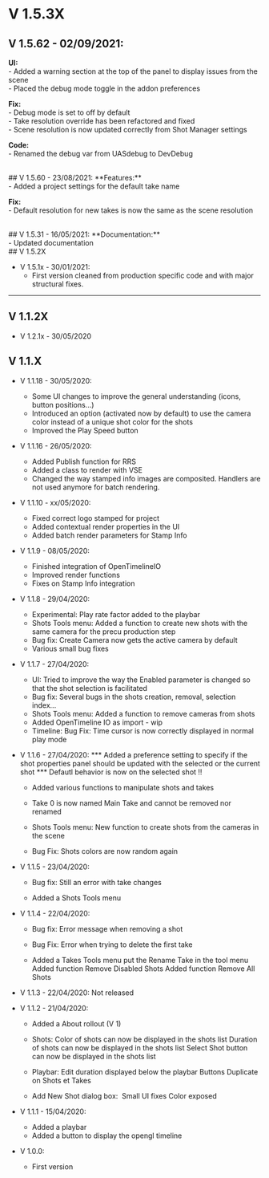 # V 1.5.3X

## V 1.5.62 - 02/09/2021:
**UI:**<br />
	- Added a warning section at the top of the panel to display issues from the scene<br />
	- Placed the debug mode toggle in the addon preferences<br />

**Fix:**<br />
	- Debug mode is set to off by default<br />
	- Take resolution override has been refactored and fixed<br />
	- Scene resolution is now updated correctly from Shot Manager settings<br />

**Code:**<br />
	- Renamed the debug var from UASdebug to DevDebug<br />

<br />
## V 1.5.60 - 23/08/2021:
**Features:**<br />
	- Added a project settings for the default take name

**Fix:**<br />
	- Default resolution for new takes is now the same as the scene resolution

<br />
## V 1.5.31 - 16/05/2021:
**Documentation:**<br />
	- Updated documentation

<br />
## V 1.5.2X

* V 1.5.1x - 30/01/2021:
	- First version cleaned from production specific code and with major structural fixes.

--------

## V 1.1.2X

* V 1.2.1x - 30/05/2020


## V 1.1.X

* V 1.1.18 - 30/05/2020:
	- Some UI changes to improve the general understanding (icons, button positions...)
	- Introduced an option (activated now by default) to use the camera color instead of a
	unique shot color for the shots
	- Improved the Play Speed button

* V 1.1.16 - 26/05/2020:
    - Added Publish function for RRS
    - Added a class to render with VSE
    - Changed the way stamped info images are composited. Handlers are not used anymore for
    batch rendering.

* V 1.1.10 - xx/05/2020:
	- Fixed correct logo stamped for project
	- Added contextual render properties in the UI
	- Added batch render parameters for Stamp Info
	
* V 1.1.9 - 08/05/2020:
	- Finished integration of OpenTimelineIO
	- Improved render functions
	- Fixes on Stamp Info integration

* V 1.1.8 - 29/04/2020:
	- Experimental: Play rate factor added to the playbar
	- Shots Tools menu:
		Added a function to create new shots with the same camera for the precu production step
	- Bug fix: Create Camera now gets the active camera by default
	- Various small bug fixes
	
* V 1.1.7 - 27/04/2020:
	- UI:
		Tried to improve the way the Enabled parameter is changed so that the shot selection is facilitated
	- Bug fix: Several bugs in the shots creation, removal, selection index...
	- Shots Tools menu:
		Added a function to remove cameras from shots
	- Added OpenTimeline IO as import	- wip
	- Timeline:
		Bug Fix: Time cursor is now correctly displayed in normal play mode


* V 1.1.6 - 27/04/2020:
	*** Added a preference setting to specify if the shot properties panel should be updated with the selected or
	the current shot ***
	Defautl behavior is now on the selected shot !!

	- Added various functions to manipulate shots and takes
	- Take 0 is now named Main Take and cannot be removed nor renamed

	- Shots Tools menu:
		New function to create shots from the cameras in the scene
	
	- Bug Fix: Shots colors are now random again


* V 1.1.5 - 23/04/2020:
	- Bug fix: Still an error with take changes

    - Added a Shots Tools menu
	
* V 1.1.4 - 22/04/2020:
	- Bug fix: Error message when removing a shot
    - Bug Fix: Error when trying to delete the first take

    - Added a Takes Tools menu
		put the Rename Take in the tool menu
        Added function Remove Disabled Shots
        Added function Remove All Shots

* V 1.1.3 - 22/04/2020:
	Not released
	
* V 1.1.2 - 21/04/2020:
	- Added a About rollout (V 1)
	- Shots:
		Color of shots can now be displayed in the shots list
		Duration of shots can now be displayed in the shots list
		Select Shot button can now be displayed in the shots list
	- Playbar:
		Edit duration displayed below the playbar
		Buttons Duplicate on Shots et Takes
	
	- Add New Shot dialog box: 
		Small UI fixes
		Color exposed

* V 1.1.1 - 15/04/2020:
	- Added a playbar
	- Added a button to display the opengl timeline
	
* V 1.0.0:
	- First version


